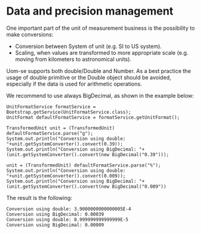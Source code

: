 # Data and precision management

One important part of the unit of measurement business is the possibility to make conversions:
 - Conversion between System of unit (e.g. SI to US system). 
 - Scaling, when values are transformed to more appropriate scale (e.g. moving from kilometers to astronomical units).

Uom-se supports both double/Double and Number. As a best practice the usage of double primitive or the Double object should be avoided, especially if the data is used for arithmetic operations. 

We recommend to use always BigDecimal, as shown in the example below: 
```
UnitFormatService formatService = Bootstrap.getService(UnitFormatService.class);
UnitFormat defaultFormatService = formatService.getUnitFormat();

TransformedUnit unit = (TransformedUnit) defaultFormatService.parse("g");
System.out.println("Conversion using double: "+unit.getSystemConverter().convert(0.39));
System.out.println("Conversion using BigDecimal: "+(unit.getSystemConverter().convert(new BigDecimal("0.39")));

unit = (TransformedUnit) defaultFormatService.parse("%");
System.out.println("Conversion using double: "+unit.getSystemConverter().convert(0.009));
System.out.println("Conversion using BigDecimal: "+(unit.getSystemConverter().convert(new BigDecimal("0.009"))
```

The result is the following: 
```
Conversion using double: 3.9000000000000005E-4
Conversion using BigDecimal: 0.00039
Conversion using double: 8.999999999999999E-5
Conversion using BigDecimal: 0.00009
```



